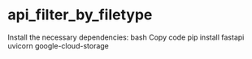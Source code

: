# api_filter_by_filetype

Install the necessary dependencies:
bash
Copy code
pip install fastapi uvicorn google-cloud-storage
